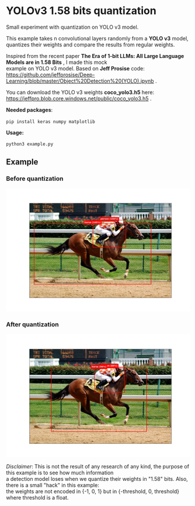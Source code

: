 # YOLOv3 1.58 bits quantization  
Small experiment with quantization on YOLO v3 model.  
  
This example takes n convolutional layers randomly from a **YOLO v3** model, quantizes their weights and compare the results from regular weights.  
  

Inspired from the recent paper **The Era of 1-bit LLMs: All Large Language Models are in 1.58 Bits** , I made this mock  
example on YOLO v3 model. Based on **Jeff Prosise** code: https://github.com/jeffprosise/Deep-Learning/blob/master/Object%20Detection%20(YOLO).ipynb .  
  
You can download the YOLO v3 weights **coco_yolo3.h5** here: https://jeffpro.blob.core.windows.net/public/coco_yolo3.h5 .  
  
 **Needed packages**:

 `pip install keras numpy matplotlib`
 
**Usage:** 

    python3 example.py


## Example

### Before quantization

![Before_qt](before_qt.jpg)

### After quantization

![After_qt](after_qt.jpg)

*Disclaimer*: This is not the result of any research of any kind, the purpose of this example is to see how much information  
a detection model loses when we quantize their weights in "1.58" bits. Also, there is a small "hack" in this example:  
the weights are not encoded in {-1, 0, 1} but in {-threshold, 0, threshold} where threshold is a float.

